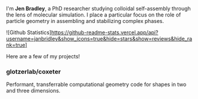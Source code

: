 I'm **Jen Bradley**, a PhD researcher studying colloidal self-assembly through the lens of molecular simulation. I place a particular focus on the role of particle geometry in assembling and stabilizing complex phases.

![Github Statistics]https://github-readme-stats.vercel.app/api?username=janbridley&show_icons=true&hide=stars&show=reviews&hide_rank=true]

Here are a few of my projects!

### glotzerlab/coxeter

Performant, transferrable computational geometry code for shapes in two and three dimensions.


